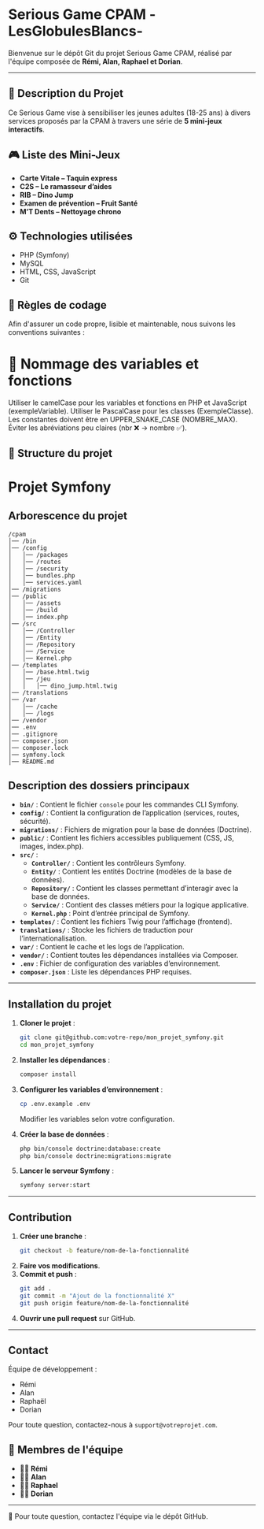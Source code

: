 # Serious Game CPAM -LesGlobulesBlancs-

Bienvenue sur le dépôt Git du projet Serious Game CPAM, réalisé par l'équipe composée de **Rémi, Alan, Raphael et Dorian**.

---

## 🚀 Description du Projet

Ce Serious Game vise à sensibiliser les jeunes adultes (18-25 ans) à divers services proposés par la CPAM à travers une série de **5 mini-jeux interactifs**.

## 🎮 Liste des Mini-Jeux

- **Carte Vitale – Taquin express**
- **C2S – Le ramasseur d’aides**
- **RIB – Dino Jump**
- **Examen de prévention – Fruit Santé**
- **M’T Dents – Nettoyage chrono**

## ⚙️ Technologies utilisées

- PHP (Symfony)
- MySQL
- HTML, CSS, JavaScript
- Git

## 📝 Règles de codage

Afin d'assurer un code propre, lisible et maintenable, nous suivons les conventions suivantes :

# 🔹 Nommage des variables et fonctions
Utiliser le camelCase pour les variables et fonctions en PHP et JavaScript (exempleVariable).
Utiliser le PascalCase pour les classes (ExempleClasse).
Les constantes doivent être en UPPER_SNAKE_CASE (NOMBRE_MAX).
Éviter les abréviations peu claires (nbr ❌ → nombre ✅).

## 📂 Structure du projet

# Projet Symfony

## Arborescence du projet


```
/cpam
│── /bin
│── /config
│   │── /packages
│   │── /routes
│   │── /security
│   │── bundles.php
│   │── services.yaml
│── /migrations
│── /public
│   │── /assets
│   │── /build
│   │── index.php
│── /src
│   │── /Controller
│   │── /Entity
│   │── /Repository
│   │── /Service
│   │── Kernel.php
│── /templates
│   │── /base.html.twig
│   │── /jeu
│   │   │── dino_jump.html.twig
│── /translations
│── /var
│   │── /cache
│   │── /logs
│── /vendor
│── .env
│── .gitignore
│── composer.json
│── composer.lock
│── symfony.lock
│── README.md
```

## Description des dossiers principaux

- **`bin/`** : Contient le fichier `console` pour les commandes CLI Symfony.
- **`config/`** : Contient la configuration de l’application (services, routes, sécurité).
- **`migrations/`** : Fichiers de migration pour la base de données (Doctrine).
- **`public/`** : Contient les fichiers accessibles publiquement (CSS, JS, images, index.php).
- **`src/`** :
  - **`Controller/`** : Contient les contrôleurs Symfony.
  - **`Entity/`** : Contient les entités Doctrine (modèles de la base de données).
  - **`Repository/`** : Contient les classes permettant d’interagir avec la base de données.
  - **`Service/`** : Contient des classes métiers pour la logique applicative.
  - **`Kernel.php`** : Point d’entrée principal de Symfony.
- **`templates/`** : Contient les fichiers Twig pour l’affichage (frontend).
- **`translations/`** : Stocke les fichiers de traduction pour l’internationalisation.
- **`var/`** : Contient le cache et les logs de l’application.
- **`vendor/`** : Contient toutes les dépendances installées via Composer.
- **`.env`** : Fichier de configuration des variables d’environnement.
- **`composer.json`** : Liste les dépendances PHP requises.

---

## Installation du projet

1. **Cloner le projet** :
   ```sh
   git clone git@github.com:votre-repo/mon_projet_symfony.git
   cd mon_projet_symfony
   ```

2. **Installer les dépendances** :
   ```sh
   composer install
   ```

3. **Configurer les variables d’environnement** :
   ```sh
   cp .env.example .env
   ```
   Modifier les variables selon votre configuration.

4. **Créer la base de données** :
   ```sh
   php bin/console doctrine:database:create
   php bin/console doctrine:migrations:migrate
   ```

5. **Lancer le serveur Symfony** :
   ```sh
   symfony server:start
   ```

---

## Contribution

1. **Créer une branche** :
   ```sh
   git checkout -b feature/nom-de-la-fonctionnalité
   ```
2. **Faire vos modifications**.
3. **Commit et push** :
   ```sh
   git add .
   git commit -m "Ajout de la fonctionnalité X"
   git push origin feature/nom-de-la-fonctionnalité
   ```
4. **Ouvrir une pull request** sur GitHub.

---

## Contact

Équipe de développement :
- Rémi
- Alan
- Raphaël
- Dorian

Pour toute question, contactez-nous à `support@votreprojet.com`.


## 👥 Membres de l'équipe

- 👨‍💻 **Rémi**
- 👨‍💻 **Alan**
- 👨‍💻 **Raphael**
- 👨‍💻 **Dorian**


---

📧 Pour toute question, contactez l'équipe via le dépôt GitHub.
